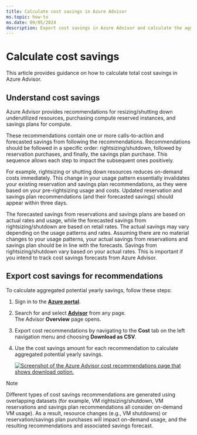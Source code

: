 ```yaml
---
title: Calculate cost savings in Azure Advisor
ms.topic: how-to
ms.date: 09/05/2024
description: Export cost savings in Azure Advisor and calculate the aggregated potential yearly savings by using the cost savings amount for each recommendation.
---
```


# Calculate cost savings

This article provides guidance on how to calculate total cost savings in Azure Advisor. 

## Understand cost savings

Azure Advisor provides recommendations for resizing/shutting down underutilized resources, purchasing compute reserved instances, and savings plans for compute.

These recommendations contain one or more calls-to-action and forecasted savings from following the recommendations. Recommendations should be followed in a specific order: rightsizing/shutdown, followed by reservation purchases, and finally, the savings plan purchase. This sequence allows each step to impact the subsequent ones positively.

For example, rightsizing or shutting down resources reduces on-demand costs immediately. This change in your usage pattern essentially invalidates your existing reservation and savings plan recommendations, as they were based on your pre-rightsizing usage and costs. Updated reservation and savings plan recommendations (and their forecasted savings) should appear within three days. 

The forecasted savings from reservations and savings plans are based on actual rates and usage, while the forecasted savings from rightsizing/shutdown are based on retail rates. The actual savings may vary depending on the usage patterns and rates. Assuming there are no material changes to your usage patterns, your actual savings from reservations and savings plan should be in line with the forecasts. Savings from rightsizing/shutdown vary based on your actual rates. This is important if you intend to track cost savings forecasts from Azure Advisor.

## Export cost savings for recommendations

To calculate aggregated potential yearly savings, follow these steps: 

1. Sign in to the [**Azure portal**](https://portal.azure.com).

1. Search for and select [**Advisor**](https://aka.ms/azureadvisordashboard) from any page.\
The Advisor **Overview** page opens.

1. Export cost recommendations by navigating to the **Cost** tab on the left navigation menu and choosing **Download as CSV**.

1. Use the cost savings amount for each recommendation to calculate aggregated potential yearly savings.

    [![Screenshot of the Azure Advisor cost recommendations page that shows download option.](./media/advisor-how-to-calculate-total-cost-savings.png)](./media/advisor-how-to-calculate-total-cost-savings.png#lightbox)

> [!NOTE]
> Different types of cost savings recommendations are generated using overlapping datasets (for example, VM rightsizing/shutdown, VM reservations and savings plan recommendations all consider on-demand VM usage). As a result, resource changes (e.g., VM shutdowns) or reservation/savings plan purchases will impact on-demand usage, and the resulting recommendations and associated savings forecast. 
